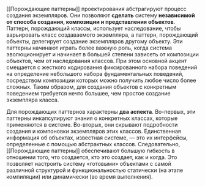 [[Порождающие паттерны]] проектирования абстрагируют процесс создания экземпляров. Они позволяют **сделать** систему **независимой от способа создания, композиции и представления объектов**. Паттерн, порождающий классы, использует наследование, чтобы варьировать класс создаваемого экземпляра, а паттерн, порождающий объекты, делегирует создание экземпляров другому объекту. Эти паттерны начинают играть более важную роль, когда система эволюционирует и начинает в большей степени зависеть от композиции объектов, чем от наследования классов. При этом основной акцент смещается с жесткого кодирования фиксированного набора поведений на определение небольшого набора фундаментальных поведений, посредством композиции которых можно получить любое число более сложных. Таким образом, для создания объектов с конкретным поведением требуется нечто большее, чем простое создание экземпляра класса.

Для порождающих паттернов характерны **два аспекта**. Во-первых, эти паттерны инкапсулируют знания о конкретных классах, которые применяются в системе. Во-вторых, они скрывают подробности создания и компоновки экземпляров этих классов. Единственная информация об объектах, известная системе, — это их интерфейсы, определенные с помощью абстрактных
классов. Следовательно, [[Порождающие паттерны]] обеспечивают большую гибкость в отношении того, что создается, кто это создает, как и когда. Это позволяет настроить систему «готовыми» объектами с самой различной структурой и функциональностью статически (на этапе компиляции) или динамически (во время выполнения).